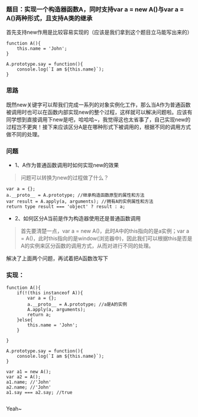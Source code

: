  ### 题目：实现一个构造器函数A，同时支持var a = new A()与var a = A()两种形式，且支持A类的继承

首先支持new作用是比较容易实现的（应该是我们拿到这个题目立马能写出来的）
```$xslt
function A(){
    this.name = 'John';
}

A.prototype.say = function(){
    console.log(`I am ${this.name}`);
}
``` 
### 思路 

既然new关键字可以帮我们完成一系列的对象实例化工作，那么当A作为普通函数被调用时也可以在函数内部实现new的整个过程，这样就可以解决问题啦。应该有同学想到直接调用下new是吧，哈哈哈~，我觉得这也太省事了，自己实现new的过程岂不更爽！接下来应该区分A是在哪种形式下被调用的，根据不同的调用方式做不同的处理。

### 问题

- 1、A作为普通函数调用时如何实现new的效果

 > 问题可以转换为new的过程做了什么？
```$xslt
var a = {};
a.__proto__ = A.prototype; //继承构造函数原型的属性和方法
var result = A.apply(a, arguments); //拥有A的实例属性和方法
return type result === 'object' ? result : a;
```

- 2、如何区分A当前是作为构造器使用还是普通函数调用

 > 首先要清楚一点，var a = new A()，此时A中的this指向的是a实例；var a = A()，此时this指向的是window(浏览器中)，因此我们可以根据this是否是A的实例来区分函数的调用方式，从而对进行不同的处理。

 
解决了上面两个问题，再试着把A函数改写下


### 实现：
```
function A(){
    if(!(this instanceof A)){
        var a = {};
        a.__proto__ = A.prototype; //a是A的实例
        A.apply(a, arguments);
        return a;
    }else{
        this.name = 'John';
    }
    
}

A.prototype.say = function(){
    console.log(`I am ${this.name}`);
}

var a1 = new A();
var a2 = A();
a1.name; //'John'
a2.name; //'John'
a1.say === a2.say; //true
	
```
Yeah~